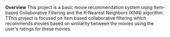 **Overview**
This project is a basic movie recommendation system using Item-based Collaborative Filtering and the K-Nearest Neighbors (KNN) algorithm. TThis project is focused on Item based collaborative filtering which recommends movies based on similarity between the movies using the user's ratings for these movies.
